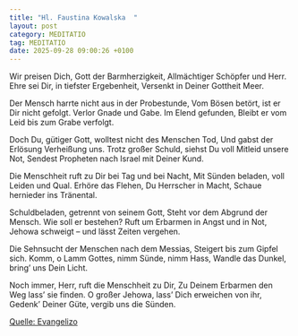 ```yaml
---
title: "Hl. Faustina Kowalska  "
layout: post
category: MEDITATIO
tag: MEDITATIO
date: 2025-09-28 09:00:26 +0100
---
```

Wir preisen Dich, Gott der Barmherzigkeit,
Allmächtiger Schöpfer und Herr.
Ehre sei Dir, in tiefster Ergebenheit,
Versenkt in Deiner Gottheit Meer.
 
Der Mensch harrte nicht aus in der Probestunde,
Vom Bösen betört, ist er Dir nicht gefolgt.
Verlor Gnade und Gabe. Im Elend gefunden,
Bleibt er vom Leid bis zum Grabe verfolgt.<!--more-->
 
Doch Du, gütiger Gott, wolltest nicht des Menschen Tod,
Und gabst der Erlösung Verheißung uns.
Trotz großer Schuld, siehst Du voll Mitleid unsere Not,
Sendest Propheten nach Israel mit Deiner Kund.
 
Die Menschheit ruft zu Dir bei Tag und bei Nacht,
Mit Sünden beladen, voll Leiden und Qual.
Erhöre das Flehen, Du Herrscher in Macht,
Schaue hernieder ins Tränental.
 
Schuldbeladen, getrennt von seinem Gott,
Steht vor dem Abgrund der Mensch. Wie soll er bestehen?
Ruft um Erbarmen in Angst und in Not,
Jehowa schweigt – und lässt Zeiten vergehen.
 
Die Sehnsucht der Menschen nach dem Messias,
Steigert bis zum Gipfel sich.
Komm, o Lamm Gottes, nimm Sünde, nimm Hass,
Wandle das Dunkel, bring’ uns Dein Licht.
 
Noch immer, Herr, ruft die Menschheit zu Dir,
Zu Deinem Erbarmen den Weg lass’ sie finden.
O großer Jehowa, lass’ Dich erweichen von ihr,
Gedenk’ Deiner Güte, vergib uns die Sünden.
 

[Quelle: Evangelizo](https://evangeliumtagfuertag.org/DE/gospel)